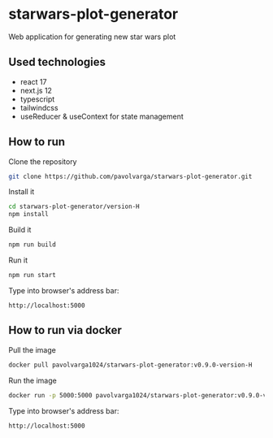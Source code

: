 # starwars-plot-generator
Web application for generating new star wars plot

## Used technologies
  * react 17
  * next.js 12
  * typescript
  * tailwindcss
  * useReducer & useContext for state management

## How to run
Clone the repository
```sh
git clone https://github.com/pavolvarga/starwars-plot-generator.git
```
Install it
```sh
cd starwars-plot-generator/version-H
npm install
```
Build it
```sh
npm run build
```
Run it
```sh
npm run start
```
Type into browser's address bar:
```
http://localhost:5000
```

## How to run via docker
Pull the image
```sh
docker pull pavolvarga1024/starwars-plot-generator:v0.9.0-version-H
```

Run the image
```sh
docker run -p 5000:5000 pavolvarga1024/starwars-plot-generator:v0.9.0-version-H
```

Type into browser's address bar:
```
http://localhost:5000
```
